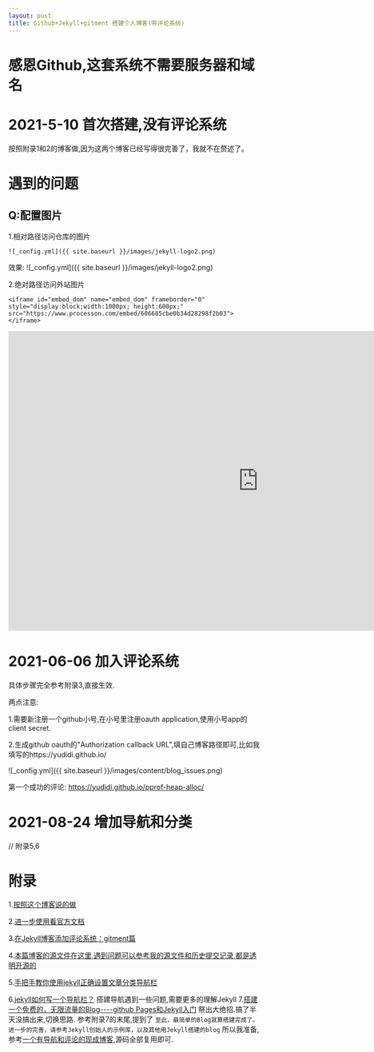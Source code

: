 ```yaml
---
layout: post
title: Github+Jekyll+gitment 搭建个人博客(带评论系统)
---
```

# 感恩Github,这套系统不需要服务器和域名

# 2021-5-10 首次搭建,没有评论系统
按照附录1和2的博客做,因为这两个博客已经写得很完善了，我就不在赘述了。

# 遇到的问题
## Q:配置图片
1.相对路径访问仓库的图片
```
![_config.yml]({{ site.baseurl }}/images/jekyll-logo2.png)
```
效果:
![_config.yml]({{ site.baseurl }}/images/jekyll-logo2.png)

2.绝对路径访问外站图片

```
<iframe id="embed_dom" name="embed_dom" frameborder="0" style="display:block;width:1000px; height:600px;" src="https://www.processon.com/embed/606685cbe0b34d28298f2b03"></iframe>
```

<iframe id="embed_dom" name="embed_dom" frameborder="0" style="display:block;width:1000px; height:600px;" src="https://www.processon.com/embed/606685cbe0b34d28298f2b03"></iframe>

# 2021-06-06 加入评论系统
具体步骤完全参考附录3,直接生效.

两点注意:

1.需要新注册一个github小号,在小号里注册oauth application,使用小号app的client secret.

2.生成github oauth的"Authorization callback URL",填自己博客路径即可,比如我填写的https://yudidi.github.io/

![_config.yml]({{ site.baseurl }}/images/content/blog_issues.png)

第一个成功的评论:
https://yudidi.github.io/pprof-heap-alloc/

# 2021-08-24 增加导航和分类
// 附录5,6

# 附录
1.[按照这个博客说的做](https://www.jianshu.com/p/95646037acdc/)

2.[进一步使用看官方文档](https://jekyllrb.com/docs/posts/)

3.[在Jekyll博客添加评论系统：gitment篇](https://jacobpan3g.github.io/cn/2017/07/17/gitment-in-jekyll/#2-%E5%9C%A8jekyll%E5%8D%9A%E5%AE%A2%E8%B0%83%E7%94%A8gitment)

4.[本篇博客的源文件在这里,遇到问题可以参考我的源文件和历史提交记录,都是透明开源的](https://github.com/yudidi/yudidi.github.io/blob/master/_posts/2021-5-10-Hello-World.md)

5.[手把手教你使用jekyll正确设置文章分类导航栏](http://yaolingxin.gitee.io/lingxin_jekyll/%E5%AD%A6%E4%B9%A0%E7%AC%94%E8%AE%B0/2019/07/02/%E5%AD%A6%E4%B9%A0%E7%AC%94%E8%AE%B0-jekyll.html)

6.[jekyll如何写一个导航栏？](https://www.zhihu.com/question/304995960)
搭建导航遇到一些问题,需要更多的理解Jekyll
7.[搭建一个免费的，无限流量的Blog----github Pages和Jekyll入门](http://www.ruanyifeng.com/blog/2012/08/blogging_with_jekyll.html)
祭出大绝招.搞了半天没搞出来,切换思路. 参考附录7的末尾,提到了 `至此，最简单的Blog就算搭建完成了。进一步的完善，请参考Jekyll创始人的示例库，以及其他用Jekyll搭建的blog`
所以我准备,参考[一个有导航和评论的现成博客](https://zjiajun.github.io/),源码全部复用即可.
